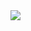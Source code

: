 
<img src="https://i.imgur.com/AUZasm5.jpg" >

<!--stackedit_data:
eyJoaXN0b3J5IjpbNTU1OTY0Mzc3LDU3Nzk5MTgyMCwxNTc2MD
c5MjM2XX0=
-->